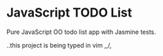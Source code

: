 # JavaScript TODO List
Pure JavaScript OO todo list app with Jasmine tests.


..this project is being typed in vim \,,/,
